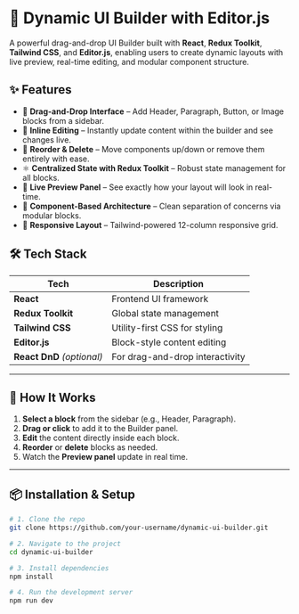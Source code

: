 # 🧩 Dynamic UI Builder with Editor.js

A powerful drag-and-drop UI Builder built with **React**, **Redux Toolkit**, **Tailwind CSS**, and **Editor.js**, enabling users to create dynamic layouts with live preview, real-time editing, and modular component structure.

## ✨ Features

- 🔧 **Drag-and-Drop Interface** – Add Header, Paragraph, Button, or Image blocks from a sidebar.
- 📝 **Inline Editing** – Instantly update content within the builder and see changes live.
- 🔄 **Reorder & Delete** – Move components up/down or remove them entirely with ease.
- ⚛️ **Centralized State with Redux Toolkit** – Robust state management for all blocks.
- 🎯 **Live Preview Panel** – See exactly how your layout will look in real-time.
- 🧱 **Component-Based Architecture** – Clean separation of concerns via modular blocks.
- 📱 **Responsive Layout** – Tailwind-powered 12-column responsive grid.

## 🛠️ Tech Stack

| Tech             | Description                      |
|------------------|----------------------------------|
| **React**        | Frontend UI framework             |
| **Redux Toolkit**| Global state management           |
| **Tailwind CSS** | Utility-first CSS for styling     |
| **Editor.js**    | Block-style content editing       |
| **React DnD** *(optional)* | For drag-and-drop interactivity |


---

## 🚧 How It Works

1. **Select a block** from the sidebar (e.g., Header, Paragraph).
2. **Drag or click** to add it to the Builder panel.
3. **Edit** the content directly inside each block.
4. **Reorder** or **delete** blocks as needed.
5. Watch the **Preview panel** update in real time.

---

## 📦 Installation & Setup

```bash
# 1. Clone the repo
git clone https://github.com/your-username/dynamic-ui-builder.git

# 2. Navigate to the project
cd dynamic-ui-builder

# 3. Install dependencies
npm install

# 4. Run the development server
npm run dev


